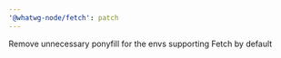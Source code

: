 ```yaml
---
'@whatwg-node/fetch': patch
---
```


Remove unnecessary ponyfill for the envs supporting Fetch by default
